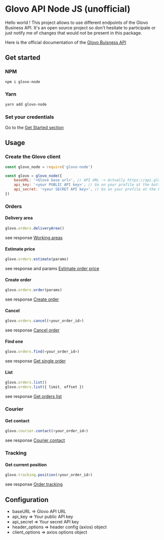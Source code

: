 # Glovo API Node JS (unofficial)

Hello world ! This project allows to use different endpoints of the Glovo Business API. It's an open source project so don't hesitate to participate or just notify me of changes that would not be present in this package.

Here is the official documentation of the [Glovo Buisness API](https://api-docs.glovoapp.com/b2b/index.html#introduction)

## Get started

### NPM
```bash
npm i glovo-node
```
### Yarn
```bash
yarn add glovo-node
```

### Set your credentials
Go to the [Get Started section](https://api-docs.glovoapp.com/b2b/index.html#getting-started)


## Usage

### Create the Glovo client

```javascript
const glovo_node = require('glovo-node')

const glovo = glovo_node({
	baseURL: '<Glovo base url>', // API URL -> Actually https://api.glovoapp.com
	api_key: '<your PUBLIC API key>', // Go on your profile at the bottom of the page
	api_secret: '<your SECRET API key>', // Go on your profile at the bottom of the page
})
```

### Orders
#### Delivery area
```javascript
glovo.orders.deliveryArea()
```
see response [Working areas](https://api-docs.glovoapp.com/b2b/index.html#get-working-areas)

#### Estimate price
```javascript
glovo.orders.estimate(params)
```
see response and params [Estimate order price](https://api-docs.glovoapp.com/b2b/index.html#estimate-order-price)

#### Create order
```javascript
glovo.orders.order(params)
```
see response [Create order](https://api-docs.glovoapp.com/b2b/index.html#create-a-one-way-order)

#### Cancel
```javascript
glovo.orders.cancel(<your_order_id>)
```
see response [Cancel order](https://api-docs.glovoapp.com/b2b/index.html#cancel-order)

#### Find one
```javascript
glovo.orders.find(<your_order_id>)
```
see response [Get single order](https://api-docs.glovoapp.com/b2b/index.html#get-single-order)

#### List
```javascript
glovo.orders.list()
glovo.orders.list({ limit, offset })
```
see response [Get orders list](https://api-docs.glovoapp.com/b2b/index.html#get-orders-list)


### Courier
#### Get contact
```javascript
glovo.courier.contact(<your_order_id>)
```
see response [Courier contact](https://api-docs.glovoapp.com/b2b/index.html#get-courier-contact)

### Tracking
#### Get current position
```javascript
glovo.tracking.position(<your_order_id>)
```
see response [Order tracking](https://api-docs.glovoapp.com/b2b/index.html#get-order-tracking)

## Configuration
- baseURL => Glovo API URL
- api_key => Your public API key
- api_secret => Your secret API key
- header_options => header config (axios) object
- client_options => axios options object